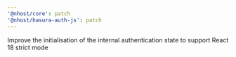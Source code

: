 ```yaml
---
'@nhost/core': patch
'@nhost/hasura-auth-js': patch
---
```


Improve the initialisation of the internal authentication state to support React 18 strict mode
